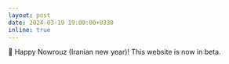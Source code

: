 ```yaml
---
layout: post
date: 2024-03-19 19:00:00+0330
inline: true
---
```

🎉 Happy Nowrouz (Iranian new year)! This website is now in beta.
